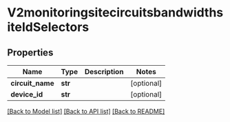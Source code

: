 # V2monitoringsitecircuitsbandwidthsiteIdSelectors

## Properties
Name | Type | Description | Notes
------------ | ------------- | ------------- | -------------
**circuit_name** | **str** |  | [optional] 
**device_id** | **str** |  | [optional] 

[[Back to Model list]](../README.md#documentation-for-models) [[Back to API list]](../README.md#documentation-for-api-endpoints) [[Back to README]](../README.md)


